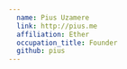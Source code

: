 ```yaml
---
  name: Pius Uzamere
  link: http://pius.me
  affiliation: Ether
  occupation_title: Founder
  github: pius
---
```

